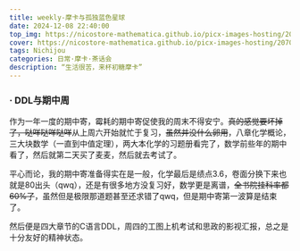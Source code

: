 ```yaml
---
title: weekly-摩卡与孤独蓝色星球
date: 2024-12-08 22:40:00
top_img: https://nicostore-mathematica.github.io/picx-images-hosting/20703519_p0.2obkoonz1s.webp
cover: https://nicostore-mathematica.github.io/picx-images-hosting/20703519_p0.2obkoonz1s.webp
tags: Nichijou
categories: 日常·摩卡·茶话会
description: “生活很苦，来杯初糖摩卡” 
---
```


### · DDL与期中周

作为一年一度的期中寄，霉耗的期中寄促使我的周末不得安宁。~~真的感觉要坏掉了，哒咩哒咩哒咩~~从上周六开始就忙于复习，~~虽然并没什么卵用~~，八章化学概论，三大块数学（一直到中值定理），两大本化学的习题册看完了，数学前些年的期中看了，然后就第二天买了麦麦，然后就去考试了。

平心而论，我的期中寄准备得实在是一般，化学最后是绩点3.6，卷面分换下来也就是80出头（qwq），还是有很多地方没复习好，数学更是离谱，~~全书院挂科率都60%了~~，虽然但是极限那道题甚至还求错了qwq，但是期中寄第一波算是结束了。

然后便是四大章节的C语言DDL，周四的工图上机考试和思政的影视汇报，总之是十分友好的精神状态。

